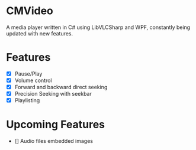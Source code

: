 # CMVideo

A media player written in C# using LibVLCSharp and WPF, constantly being updated with new features.



 # Features  

 - [x] Pause/Play
 - [x]  Volume control
 - [x] Forward and backward direct seeking
 - [x] Precision Seeking with seekbar
 - [x] Playlisting
 # Upcoming Features 

 - [] Audio files embedded images



